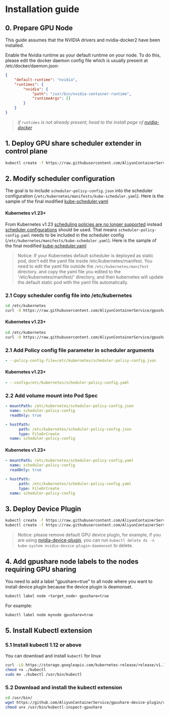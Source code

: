 # Installation guide

## 0\. Prepare GPU Node

This guide assumes that the NVIDIA drivers and nvidia-docker2 have been installed.

Enable the Nvidia runtime as your default runtime on your node. To do this, please edit the docker daemon config file which is usually present at /etc/docker/daemon.json:

```json
{
    "default-runtime": "nvidia",
    "runtimes": {
        "nvidia": {
            "path": "/usr/bin/nvidia-container-runtime",
            "runtimeArgs": []
        }
    }
}
```

> *if `runtimes` is not already present, head to the install page of [nvidia-docker](https://github.com/NVIDIA/nvidia-docker)*

## 1\. Deploy GPU share scheduler extender in control plane

```bash
kubectl create -f https://raw.githubusercontent.com/AliyunContainerService/gpushare-scheduler-extender/master/config/gpushare-schd-extender.yaml
```

## 2\. Modify scheduler configuration
The goal is to include `scheduler-policy-config.json` into the scheduler configuration (`/etc/kubernetes/manifests/kube-scheduler.yaml`).
Here is the sample of the final modified [kube-scheduler.yaml](../config/kube-scheduler.yaml)

#### Kubernetes v1.23+
From Kubernetes v1.23 [scheduling policies are no longer supported](https://kubernetes.io/docs/reference/scheduling/policies/) instead [scheduler configurations](https://kubernetes.io/docs/reference/scheduling/config/) should be used.
That means `scheduler-policy-config.yaml` needs to be included in the scheduler config (`/etc/kubernetes/manifests/kube-scheduler.yaml`).
Here is the sample of the final modified [kube-scheduler.yaml](../config/kube-scheduler-v1.23+.yaml)

> Notice: If your Kubernetes default scheduler is deployed as static pod, don't edit the yaml file inside /etc/kubernetes/manifest. You need to edit the yaml file outside the `/etc/kubernetes/manifest` directory. and copy the yaml file you edited to the '/etc/kubernetes/manifest/' directory, and then kubernetes will update the default static pod with the yaml file automatically.

### 2.1 Copy scheduler config file into /etc/kubernetes

```bash
cd /etc/kubernetes
curl -O https://raw.githubusercontent.com/AliyunContainerService/gpushare-scheduler-extender/master/config/scheduler-policy-config.json
````

#### Kubernetes v1.23+

```bash
cd /etc/kubernetes
curl -O https://raw.githubusercontent.com/AliyunContainerService/gpushare-scheduler-extender/master/config/scheduler-policy-config.yaml
````

### 2.1 Add Policy config file parameter in scheduler arguments

```yaml
- --policy-config-file=/etc/kubernetes/scheduler-policy-config.json
```

#### Kubernetes v1.23+

```yaml
- --config=/etc/kubernetes/scheduler-policy-config.yaml
```

### 2.2 Add volume mount into Pod Spec

```yaml
- mountPath: /etc/kubernetes/scheduler-policy-config.json
  name: scheduler-policy-config
  readOnly: true
```

```yaml
- hostPath:
      path: /etc/kubernetes/scheduler-policy-config.json
      type: FileOrCreate
  name: scheduler-policy-config
```

#### Kubernetes v1.23+

```yaml
- mountPath: /etc/kubernetes/scheduler-policy-config.yaml
  name: scheduler-policy-config
  readOnly: true
```

```yaml
- hostPath:
      path: /etc/kubernetes/scheduler-policy-config.yaml
      type: FileOrCreate
  name: scheduler-policy-config
```

## 3\. Deploy Device Plugin

```bash
kubectl create -f https://raw.githubusercontent.com/AliyunContainerService/gpushare-device-plugin/master/device-plugin-rbac.yaml
kubectl create -f https://raw.githubusercontent.com/AliyunContainerService/gpushare-device-plugin/master/device-plugin-ds.yaml
```

> Notice: please remove default GPU device plugin, for example, if you are using [nvidia-device-plugin](https://github.com/NVIDIA/k8s-device-plugin/blob/v1.11/nvidia-device-plugin.yml), you can run `kubectl delete ds -n kube-system nvidia-device-plugin-daemonset` to delete.

## 4\. Add gpushare node labels to the nodes requiring GPU sharing
You need to add a label "gpushare=true" to all node where you want to install device plugin because the device plugin is deamonset. 
```bash
kubectl label node <target_node> gpushare=true
```

For example:

```bash
kubectl label node mynode gpushare=true
```

## 5\. Install Kubectl extension


### 5.1 Install kubectl 1.12 or above
You can download and install `kubectl` for linux

```bash
curl -LO https://storage.googleapis.com/kubernetes-release/release/v1.12.1/bin/linux/amd64/kubectl
chmod +x ./kubectl
sudo mv ./kubectl /usr/bin/kubectl
```

### 5.2 Download and install the kubectl extension

```bash
cd /usr/bin/
wget https://github.com/AliyunContainerService/gpushare-device-plugin/releases/download/v0.3.0/kubectl-inspect-gpushare
chmod u+x /usr/bin/kubectl-inspect-gpushare
```
